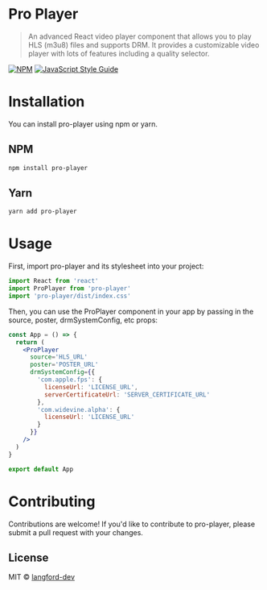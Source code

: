 # Pro Player

> An advanced React video player component that allows you to play HLS (m3u8) files and supports DRM. It provides a customizable video player with lots of features including a quality selector.

[![NPM](https://img.shields.io/npm/v/pro-player.svg)](https://www.npmjs.com/package/pro-player) [![JavaScript Style Guide](https://img.shields.io/badge/code_style-standard-brightgreen.svg)](https://standardjs.com)

# Installation

You can install pro-player using npm or yarn.

## NPM

```bash
npm install pro-player
```

## Yarn

```bash
yarn add pro-player
```

# Usage

First, import pro-player and its stylesheet into your project:

```jsx
import React from 'react'
import ProPlayer from 'pro-player'
import 'pro-player/dist/index.css'
```

Then, you can use the ProPlayer component in your app by passing in the source, poster, drmSystemConfig, etc props:

```jsx
const App = () => {
  return (
    <ProPlayer
      source='HLS_URL'
      poster='POSTER_URL'
      drmSystemConfig={{
        'com.apple.fps': {
          licenseUrl: 'LICENSE_URL',
          serverCertificateUrl: 'SERVER_CERTIFICATE_URL'
        },
        'com.widevine.alpha': {
          licenseUrl: 'LICENSE_URL'
        }
      }}
    />
  )
}

export default App
```

# Contributing

Contributions are welcome! If you'd like to contribute to pro-player, please submit a pull request with your changes.

## License

MIT © [langford-dev](https://github.com/langford-dev)
